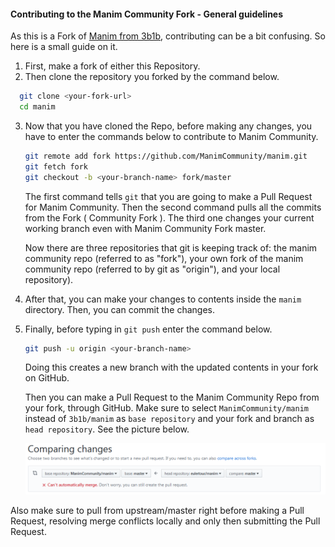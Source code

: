 #### Contributing to the Manim Community Fork - General guidelines

As this is a Fork of [Manim from 3b1b](https://github.com/3b1b/manim), contributing can be a bit confusing. So here is a small guide on it. 

1. First, make a fork of either this Repository.
2. Then clone the repository you forked by the command below.

 ```sh
   git clone <your-fork-url>
   cd manim
 ```

3. Now that you have cloned the Repo, before making any changes, you have to enter the commands below to contribute to Manim Community.

   ```sh
   git remote add fork https://github.com/ManimCommunity/manim.git
   git fetch fork
   git checkout -b <your-branch-name> fork/master
   ```

   The first command tells `git` that you are going to make a Pull Request for Manim Community. 
   Then the second command pulls all the commits from the Fork ( Community Fork ).
   The third one changes your current working branch even with Manim Community Fork master.

   Now there are three repositories that git is keeping track of: the manim community repo (referred to as "fork"), your own fork of the manim  community repo (referred to by git as "origin"), and your local  repository).

4. After that, you can make your changes to contents inside the `manim` directory. Then, you can commit the changes.

5. Finally, before typing in `git push` enter the command below.

   ```sh
   git push -u origin <your-branch-name>
   ```

   Doing this creates a new branch with the updated contents in your fork on GitHub.

   Then you can make a Pull Request to the Manim Community Repo from your fork, through GitHub. Make sure to select `ManimCommunity/manim` instead of `3b1b/manim` as `base repository` and your fork and branch as `head repository`. See the picture below.

   ![pull-requests-example-manim-community](readme-assets\pull-requests.PNG)

Also make sure to pull from upstream/master right before making a Pull Request, resolving merge conflicts locally and only then submitting the Pull Request.